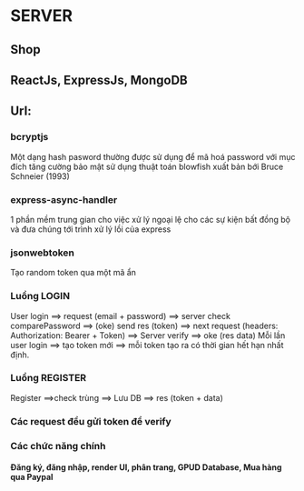 # SERVER
## Shop
## ReactJs, ExpressJs, MongoDB
## Url: 


### bcryptjs

Một dạng hash pasword thường được sử dụng để mã hoá password với mục đích tăng cường bảo mật sử dụng thuật toán blowfish xuất bản bới Bruce Schneier (1993)

### express-async-handler

1 phần mềm trung gian cho việc xử lý ngoại lệ cho các sự kiện bất đồng bộ và đưa chúng tới trình xử lý lồi của express

### jsonwebtoken

Tạo random token qua một mã ẩn

### Luồng LOGIN

User login ==> request (email + password) ==> server check comparePassword ==> 
(oke) send res (token) ==> next request (headers: Authorization: Bearer + Token) ==> Server verify ==> oke (res data)
Mỗi lần user login ==> tạo token mới ==> mỗi token tạo ra có thời gian hết hạn nhất định.

### Luồng REGISTER

Register ==>check trùng ==> Lưu DB ==> res (token + data)

### Các request đều gửi token để verify

### Các chức năng chính

#### Đăng ký, đăng nhập, render UI, phân trang, GPUD Database, Mua hàng qua Paypal

